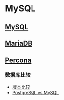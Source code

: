 # MySQL

## [MySQL](https://www.mysql.com/products/community/)
## [MariaDB](https://mariadb.org/)
## [Percona](https://www.percona.com/software/mysql-database/percona-server)

### 数据库比较
- [版本比较](https://www.biaodianfu.com/mysql-percona-or-mariadb.html)
- [PostgreSQL  vs MySQL](https://faq.postgresql.tw/postgresql-vs-mysql)
